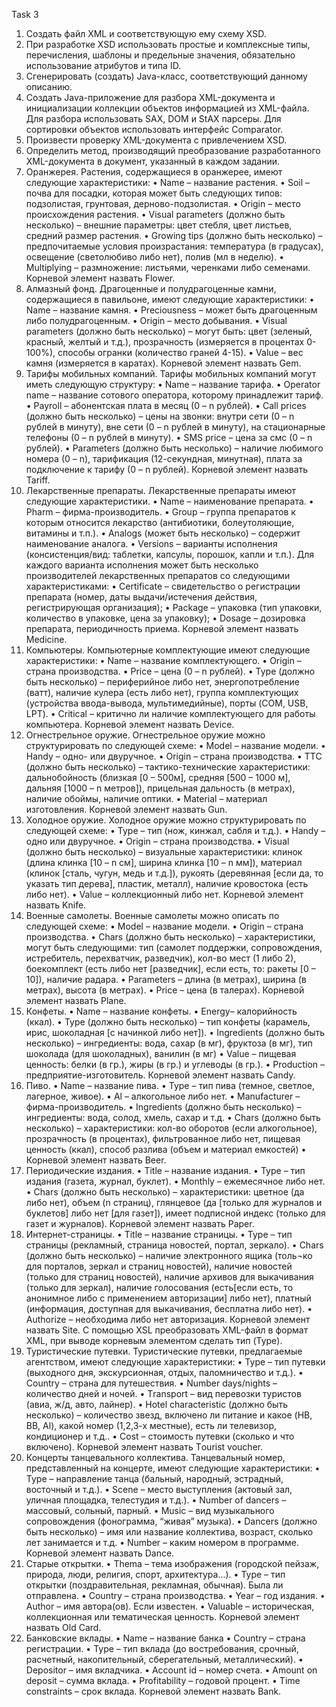 Task 3
1.	Создать файл XML и соответствующую ему схему XSD. 
2.	При разработке XSD использовать простые и комплексные типы, перечисления, шаблоны и предельные значения, обязательно использование атрибутов и типа ID.
3.	Сгенерировать (создать) Java-класс, соответствующий данному описанию. 
4.	Создать Java-приложение для разбора XML-документа и инициализации коллекции объектов информацией из XML-файла. Для разбора использовать SAX, DOM и StAX парсеры. Для сортировки объектов использовать интерфейс Comparator.
5.	Произвести проверку XML-документа с привлечением XSD. 
6.	Определить метод, производящий преобразование разработанного XML-документа в документ, указанный в каждом задании.
1.	Оранжерея.
Растения, содержащиеся в оранжерее, имеют следующие характеристики:
•	Name – название растения.
•	Soil – почва для посадки, которая может быть следующих типов: подзолистая, грунтовая, дерново-подзолистая.
•	Origin – место происхождения растения.
•	Visual рarameters (должно быть несколько) – внешние параметры: цвет стебля, цвет листьев, средний размер растения.
•	Growing tips (должно быть несколько) – предпочитаемые условия произрастания: температура (в градусах), освещение (светолюбиво либо нет), полив (мл в неделю).
•	Multiplying – размножение: листьями, черенками либо семенами.
Корневой элемент назвать Flower.
2.	Алмазный фонд.
Драгоценные и полудрагоценные камни, содержащиеся в павильоне, имеют следующие характеристики:
•	Name – название камня.
•	Preciousness – может быть драгоценным либо полудрагоценным.
•	Origin – место добывания.
•	Visual parameters (должно быть несколько) – могут быть: цвет (зеленый, красный, желтый и т.д.), прозрачность (измеряется в процентах 
0-100%), способы огранки (количество граней 4-15).
•	Value – вес камня (измеряется в каратах).
Корневой элемент назвать Gem.
3.	Тарифы мобильных компаний.
Тарифы мобильных компаний могут иметь следующую структуру:
•	Name – название тарифа.
•	Operator name – название сотового оператора, которому принадлежит тариф.
•	Payroll – абонентская плата в месяц (0 – n рублей).
•	Сall prices (должно быть несколько) – цены на звонки: внутри сети 
(0 – n рублей в минуту), вне сети (0 – n рублей в минуту), на стационарные телефоны (0 – n рублей в минуту).
•	SMS price – цена за смс (0 – n рублей).
•	Parameters (должно быть несколько) – наличие любимого номера 
(0 – n), тарификация (12-секундная, минутная), плата за подключение 
к тарифу (0 – n рублей).
Корневой элемент назвать Tariff.
4.	Лекарственные препараты.
Лекарственные препараты имеют следующие характеристики.
•	Name – наименование препарата. 
•	Pharm – фирма-производитель.
•	Group – группа препаратов к которым относится лекарство (антибиотики, болеутоляющие, витамины и т.п.). 
•	Analogs (может быть несколько) – содержит наименование аналога. 
•	Versions – варианты исполнения (консистенция/вид: таблетки, капсулы, порошок, капли и т.п.). Для каждого варианта исполнения может быть несколько производителей лекарственных препаратов со следующими характеристиками: 
•	Certificate – свидетельство о регистрации препарата (номер, даты выдачи/истечения действия, регистрирующая организация); 
•	Package – упаковка (тип упаковки, количество в упаковке, цена за упаковку); 
•	Dosage – дозировка препарата, периодичность приема. 
Корневой элемент назвать Medicine.
5.	Компьютеры.
Компьютерные комплектующие имеют следующие характеристики:
•	Name – название комплектующего.
•	Origin – страна производства.
•	Price – цена (0 – n рублей).
•	Type (должно быть несколько) – периферийное либо нет, энергопотребление (ватт), наличие кулера (есть либо нет), группа комплектующих (устройства ввода-вывода, мультимедийные), порты (COM, USB, LPT).
•	Critical – критично ли наличие комплектующего для работы компьютера.
Корневой элемент назвать Device.
6.	Огнестрельное оружие.
Огнестрельное оружие можно структурировать по следующей схеме:
•	Model – название модели.
•	Handy – одно- или двуручное.
•	Origin – страна производства.
•	TTC (должно быть несколько) – тактико-технические характеристики: дальнобойность (близкая [0 – 500м], средняя [500 – 1000 м], дальняя [1000 – n метров]), прицельная дальность (в метрах), наличие обоймы, наличие оптики. 
•	Material – материал изготовления.
Корневой элемент назвать Gun.
7.	Холодное оружие.
Холодное оружие можно структурировать по следующей схеме:
•	Type – тип (нож, кинжал, сабля и т.д.).
•	Handy – одно или двуручное.
•	Origin – страна производства.
•	Visual (должно быть несколько) – визуальные характеристики: клинок (длина клинка [10 – n см], ширина клинка [10 – n мм]), материал (клинок [сталь, чугун, медь и т.д.]), рукоять (деревянная [если да, то указать тип дерева], пластик, металл), наличие кровостока (есть либо нет). 
•	Value – коллекционный либо нет.
Корневой элемент назвать Knife.
8.	Военные самолеты.
Военные самолеты можно описать по следующей схеме:
•	Model – название модели.
•	Origin – страна производства.
•	Chars (должно быть несколько) – характеристики, могут быть следующими: тип (самолет поддержки, сопровождения, истребитель, перехватчик, разведчик), кол-во мест (1 либо 2), боекомплект (есть либо нет [разведчик], если есть, то: ракеты [0 – 10]), наличие радара.
•	Parameters – длина (в метрах), ширина (в метрах), высота (в метрах).
•	Price – цена (в талерах).
Корневой элемент назвать Plane.
9.	Конфеты.
•	Name – название конфеты.
•	Energy– калорийность (ккал).
•	Type (должно быть несколько) – тип конфеты (карамель, ирис, шоколадная [с начинкой либо нет]).
•	Ingredients (должно быть несколько) – ингредиенты: вода, сахар (в мг), фруктоза (в мг), тип шоколада (для шоколадных), ванилин (в мг)
•	Value – пищевая ценность: белки (в гр.), жиры (в гр.) и углеводы (в гр.).
•	Production – предприятие-изготовитель.
Корневой элемент назвать Candy.
10.	Пиво.
•	Name – название пива.
•	Type – тип пива (темное, светлое, лагерное, живое).
•	Al – алкогольное либо нет.
•	Manufacturer – фирма-производитель.
•	Ingredients (должно быть несколько) – ингредиенты: вода, солод, хмель, сахар и т.д.
•	Chars (должно быть несколько) – характеристики: кол-во оборотов (если алкогольное), прозрачность (в процентах), фильтрованное либо нет, пищевая ценность (ккал), способ разлива (объем и материал емкостей)
•	Корневой элемент назвать Beer.
11.	Периодические издания.
•	Title – название издания.
•	Type – тип издания (газета, журнал, буклет).
•	Monthly – ежемесячное либо нет.
•	Chars (должно быть несколько) – характеристики: цветное (да либо нет), объем (n страниц), глянцевое (да [только для журналов и буклетов] либо нет [для газет]), имеет подписной индекс (только для газет и журналов).
Корневой элемент назвать Paper.
12.	Интернет-страницы.
•	Title – название страницы.
•	Type – тип страницы (рекламный, страница новостей, портал, зеркало).
•	Chars (должно быть несколько) – наличие электронного ящика (толь¬ко для порталов, зеркал и страниц новостей), наличие новостей (только для страниц новостей), наличие архивов для выкачивания (только для зеркал), наличие голосования (есть[если есть, то анонимное либо с применением авторизации] либо нет), платный (информация, доступная для выкачивания, бесплатна либо нет).
•	Authorize – необходима либо нет авторизация. 
Корневой элемент назвать Site.
С помощью XSL преобразовать XML-файл в формат XML, при выводе корневым элементом сделать тип (Type).
13.	Туристические путевки.
Туристические путевки, предлагаемые агентством, имеют следующие характеристики: 
•	Type – тип путевки (выходного дня, экскурсионная, отдых, паломничество и т.д.). 
•	Country – страна для путешествия. 
•	Number days/nights – количество дней и ночей. 
•	Тransport – вид перевозки туристов (авиа, ж/д, авто, лайнер). 
•	Hotel characteristic (должно быть несколько) – количество звезд, включено ли питание и какое (HB, BB, Al), какой номер (1,2,3-х местные), есть ли телевизор, кондиционер и т.д.. 
•	Сost – стоимость путевки (сколько и что включено). 
Корневой элемент назвать Тourist voucher.
14.	Концерты танцевального коллектива. 
Танцевальный номер, представленный на концерте, имеют следующие характеристики: 
•	Type – направление танца (бальный, народный, эстрадный, восточный и т.д.). 
•	Scene – место выступления (актовый зал, уличная площадка, телестудия и т.д.). 
•	Number of dancers – массовый, сольный, парный. 
•	Music – вид музыкального сопровождения (фонограмма, “живая” музыка). 
•	Dancers (должно быть несколько) – имя или название коллектива, возраст, сколько лет занимается и т.д.
•	Number – каким номером в программе. 
Корневой элемент назвать Dance.
15.	Старые открытки.
•	Thema – тема изображения (городской пейзаж, природа, люди, религия, спорт, архитектура...).
•	Type – тип открытки (поздравительная, рекламная, обычная). Была ли отправлена.
•	Country – страна производства.
•	Year – год издания.
•	Author – имя автора(ов). Если известен.
•	Valuable – историческая, коллекционная или тематическая ценность. 
Корневой элемент назвать Old Card.
16.	Банковские вклады.
•	Name – название банка
•	Country – страна регистрации.
•	Type – тип вклада (до востребования, срочный, расчетный, накопительный, сберегательный, металлический). 
•	Depositor – имя вкладчика.
•	Account id – номер счета.
•	Amount on deposit – сумма вклада.
•	Profitability – годовой процент.
•	Time constraints – срок вклада.
Корневой элемент назвать Bank.

